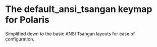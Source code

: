 # The default_ansi_tsangan keymap for Polaris

Simplified down to the basic ANSI Tsangan layouts for ease of configuration.